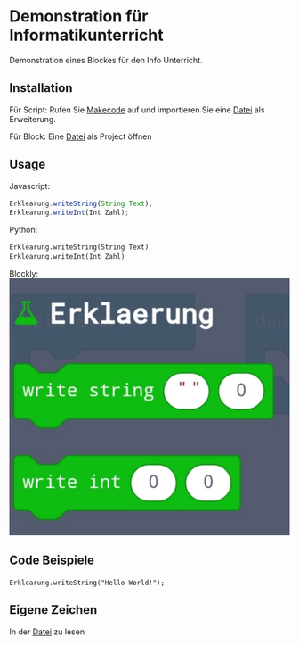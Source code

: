 # Demonstration für Informatikunterricht
Demonstration eines Blockes für den Info Unterricht. 
## Installation
Für Script:
Rufen Sie [Makecode](makecode.calliope.cc) auf
und importieren Sie eine [Datei](
demonstrationInformatik/src/Importierbar/
) als Erweiterung. 

Für Block:
Eine [Datei](
demonstrationInformatik/src/Importierbar/
) als Project öffnen
## Usage
Javascript:
```Javascript
Erklearung.writeString(String Text);
Erklearung.writeInt(Int Zahl);
```
Python:
```python
Erklearung.writeString(String Text)
Erklearung.writeInt(Int Zahl)
```
Blockly:
![](docs/Screenshot_20210221_203014.jpg)
## Code Beispiele
`Erklearung.writeString("Hello World!");`
## Eigene Zeichen
In der [Datei](src/Creator/Usage.md) zu lesen
